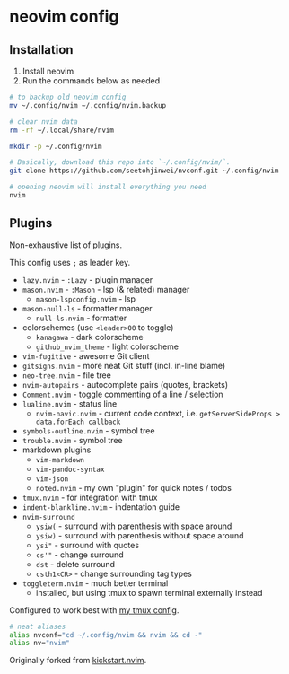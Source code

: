 # neovim config

## Installation

1. Install neovim
2. Run the commands below as needed

```sh
# to backup old neovim config
mv ~/.config/nvim ~/.config/nvim.backup

# clear nvim data
rm -rf ~/.local/share/nvim

mkdir -p ~/.config/nvim

# Basically, download this repo into `~/.config/nvim/`.
git clone https://github.com/seetohjinwei/nvconf.git ~/.config/nvim

# opening neovim will install everything you need
nvim
```

## Plugins

Non-exhaustive list of plugins.

This config uses `;` as leader key.

- `lazy.nvim` - `:Lazy` - plugin manager
- `mason.nvim` - `:Mason` - lsp (& related) manager
    - `mason-lspconfig.nvim` - lsp
- `mason-null-ls` - formatter manager
    - `null-ls.nvim` - formatter
- colorschemes (use `<leader>00` to toggle)
    - `kanagawa` - dark colorscheme
    - `github_nvim_theme` - light colorscheme
- `vim-fugitive` - awesome Git client
- `gitsigns.nvim` - more neat Git stuff (incl. in-line blame)
- `neo-tree.nvim` - file tree
- `nvim-autopairs` - autocomplete pairs (quotes, brackets)
- `Comment.nvim` - toggle commenting of a line / selection
- `lualine.nvim` - status line
    - `nvim-navic.nvim` - current code context, i.e. `getServerSideProps > data.forEach callback`
- `symbols-outline.nvim` - symbol tree
- `trouble.nvim` - symbol tree
- markdown plugins
    - `vim-markdown`
    - `vim-pandoc-syntax`
    - `vim-json`
    - `noted.nvim` - my own "plugin" for quick notes / todos
- `tmux.nvim` - for integration with tmux
- `indent-blankline.nvim` - indentation guide
- `nvim-surround`
    - `ysiw(` - surround with parenthesis with space around
    - `ysiw)` - surround with parenthesis without space around
    - `ysi"` - surround with quotes
    - `cs'"` - change surround
    - `dst` - delete surround
    - `csth1<CR>` - change surrounding tag types
- `toggleterm.nvim` - much better terminal
    - installed, but using tmux to spawn terminal externally instead

Configured to work best with [my tmux config](https://github.com/seetohjinwei/tmuxconf).

```sh
# neat aliases
alias nvconf="cd ~/.config/nvim && nvim && cd -"
alias nv="nvim"
```

Originally forked from [kickstart.nvim](https://github.com/nvim-lua/kickstart.nvim).
